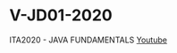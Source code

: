 # V-JD01-2020
ITA2020 - JAVA FUNDAMENTALS 
[Youtube](https://www.youtube.com/playlist?list=PLZ49j3s2FXoxpI_SrSMv-ScY2eYpnsQrk)

